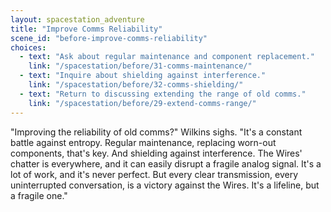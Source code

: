 ```yaml
---
layout: spacestation_adventure
title: "Improve Comms Reliability"
scene_id: "before-improve-comms-reliability"
choices:
  - text: "Ask about regular maintenance and component replacement."
    link: "/spacestation/before/31-comms-maintenance/"
  - text: "Inquire about shielding against interference."
    link: "/spacestation/before/32-comms-shielding/"
  - text: "Return to discussing extending the range of old comms."
    link: "/spacestation/before/29-extend-comms-range/"
---
```


"Improving the reliability of old comms?" Wilkins sighs. "It's a constant battle against entropy. Regular maintenance, replacing worn-out components, that's key. And shielding against interference. The Wires' chatter is everywhere, and it can easily disrupt a fragile analog signal. It's a lot of work, and it's never perfect. But every clear transmission, every uninterrupted conversation, is a victory against the Wires. It's a lifeline, but a fragile one."
